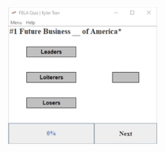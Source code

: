 <img src="https://raw.githubusercontent.com/kylertran/FBLAQuiz/main/dnd.gif" width="300" height="276" />
